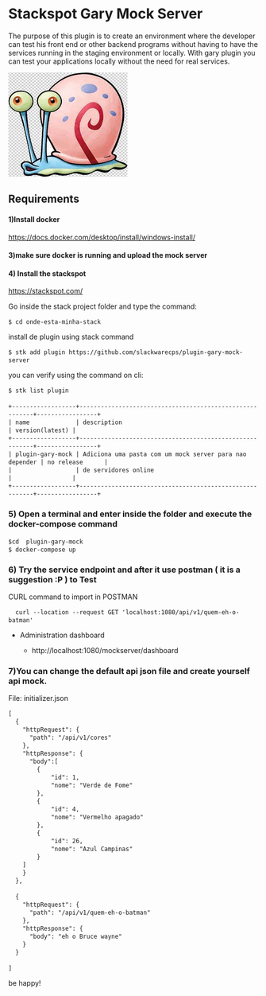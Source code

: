 # Stackspot Gary Mock Server
The purpose of this plugin is to create an environment where the developer can test his front end or other backend programs without having to have the services running in the staging environment or locally. With gary plugin you can test your applications locally without the need for real services.

![alt](docs/gary.jpeg)


## Requirements

#### 1)Install docker
https://docs.docker.com/desktop/install/windows-install/

#### 3)make sure docker is running and upload the mock server

#### 4) Install the stackspot

https://stackspot.com/

Go inside the stack project folder and type the command:
    
    $ cd onde-esta-minha-stack

install de plugin using stack command

    $ stk add plugin https://github.com/slackwarecps/plugin-gary-mock-server 


you can verify using the command on cli: 

    $ stk list plugin

    +------------------+---------------------------------------------------------+-----------------+
    | name             | description                                             | version(latest) |
    +------------------+---------------------------------------------------------+-----------------+
    | plugin-gary-mock | Adiciona uma pasta com um mock server para nao depender | no release      |
    |                  | de servidores online                                    |                 |
    +------------------+---------------------------------------------------------+-----------------+


### 5) Open a terminal and enter inside the folder and execute the docker-compose command

    $cd  plugin-gary-mock
    $ docker-compose up

### 6) Try the service endpoint and after it use postman ( it is a suggestion :P ) to Test

CURL command to import in POSTMAN

      curl --location --request GET 'localhost:1080/api/v1/quem-eh-o-batman' 



- Administration dashboard

  - http://localhost:1080/mockserver/dashboard

### 7)You can change the default api json file and create yourself api mock.

File: initializer.json


    [
      {
        "httpRequest": {
          "path": "/api/v1/cores"
        },
        "httpResponse": {
          "body":[
            {
                "id": 1,
                "nome": "Verde de Fome"
            },
            {
                "id": 4,
                "nome": "Vermelho apagado"
            },
            {
                "id": 26,
                "nome": "Azul Campinas"
            }
        ]
        }
      },

      {
        "httpRequest": {
          "path": "/api/v1/quem-eh-o-batman"
        },
        "httpResponse": {
          "body": "eh o Bruce wayne"
        }
      }

    ]


be happy!




